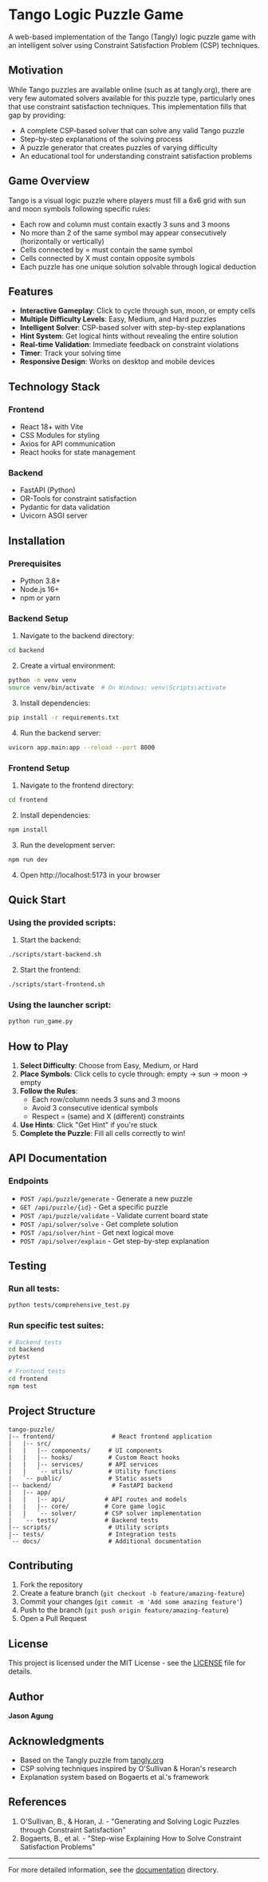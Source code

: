 # Tango Logic Puzzle Game

A web-based implementation of the Tango (Tangly) logic puzzle game with an intelligent solver using Constraint Satisfaction Problem (CSP) techniques.

## Motivation

While Tango puzzles are available online (such as at tangly.org), there are very few automated solvers available for this puzzle type, particularly ones that use constraint satisfaction techniques. This implementation fills that gap by providing:
- A complete CSP-based solver that can solve any valid Tango puzzle
- Step-by-step explanations of the solving process
- A puzzle generator that creates puzzles of varying difficulty
- An educational tool for understanding constraint satisfaction problems

## Game Overview

Tango is a visual logic puzzle where players must fill a 6x6 grid with sun and moon symbols following specific rules:

- Each row and column must contain exactly 3 suns and 3 moons
- No more than 2 of the same symbol may appear consecutively (horizontally or vertically)
- Cells connected by = must contain the same symbol
- Cells connected by X must contain opposite symbols
- Each puzzle has one unique solution solvable through logical deduction

## Features

- **Interactive Gameplay**: Click to cycle through sun, moon, or empty cells
- **Multiple Difficulty Levels**: Easy, Medium, and Hard puzzles
- **Intelligent Solver**: CSP-based solver with step-by-step explanations
- **Hint System**: Get logical hints without revealing the entire solution
- **Real-time Validation**: Immediate feedback on constraint violations
- **Timer**: Track your solving time
- **Responsive Design**: Works on desktop and mobile devices

## Technology Stack

### Frontend
- React 18+ with Vite
- CSS Modules for styling
- Axios for API communication
- React hooks for state management

### Backend
- FastAPI (Python)
- OR-Tools for constraint satisfaction
- Pydantic for data validation
- Uvicorn ASGI server

## Installation

### Prerequisites
- Python 3.8+
- Node.js 16+
- npm or yarn

### Backend Setup

1. Navigate to the backend directory:
```bash
cd backend
```

2. Create a virtual environment:
```bash
python -m venv venv
source venv/bin/activate  # On Windows: venv\Scripts\activate
```

3. Install dependencies:
```bash
pip install -r requirements.txt
```

4. Run the backend server:
```bash
uvicorn app.main:app --reload --port 8000
```

### Frontend Setup

1. Navigate to the frontend directory:
```bash
cd frontend
```

2. Install dependencies:
```bash
npm install
```

3. Run the development server:
```bash
npm run dev
```

4. Open http://localhost:5173 in your browser

## Quick Start

### Using the provided scripts:

1. Start the backend:
```bash
./scripts/start-backend.sh
```

2. Start the frontend:
```bash
./scripts/start-frontend.sh
```

### Using the launcher script:
```bash
python run_game.py
```

## How to Play

1. **Select Difficulty**: Choose from Easy, Medium, or Hard
2. **Place Symbols**: Click cells to cycle through: empty -> sun -> moon -> empty
3. **Follow the Rules**: 
   - Each row/column needs 3 suns and 3 moons
   - Avoid 3 consecutive identical symbols
   - Respect = (same) and X (different) constraints
4. **Use Hints**: Click "Get Hint" if you're stuck
5. **Complete the Puzzle**: Fill all cells correctly to win!

## API Documentation

### Endpoints

- `POST /api/puzzle/generate` - Generate a new puzzle
- `GET /api/puzzle/{id}` - Get a specific puzzle
- `POST /api/puzzle/validate` - Validate current board state
- `POST /api/solver/solve` - Get complete solution
- `POST /api/solver/hint` - Get next logical move
- `POST /api/solver/explain` - Get step-by-step explanation

## Testing

### Run all tests:
```bash
python tests/comprehensive_test.py
```

### Run specific test suites:
```bash
# Backend tests
cd backend
pytest

# Frontend tests
cd frontend
npm test
```

## Project Structure

```
tango-puzzle/
|-- frontend/                # React frontend application
|   |-- src/
|   |   |-- components/     # UI components
|   |   |-- hooks/          # Custom React hooks
|   |   |-- services/       # API services
|   |   `-- utils/          # Utility functions
|   `-- public/             # Static assets
|-- backend/                 # FastAPI backend
|   |-- app/
|   |   |-- api/           # API routes and models
|   |   |-- core/          # Core game logic
|   |   `-- solver/        # CSP solver implementation
|   `-- tests/             # Backend tests
|-- scripts/                # Utility scripts
|-- tests/                  # Integration tests
`-- docs/                   # Additional documentation
```

## Contributing

1. Fork the repository
2. Create a feature branch (`git checkout -b feature/amazing-feature`)
3. Commit your changes (`git commit -m 'Add some amazing feature'`)
4. Push to the branch (`git push origin feature/amazing-feature`)
5. Open a Pull Request

## License

This project is licensed under the MIT License - see the [LICENSE](LICENSE) file for details.

## Author

**Jason Agung**

## Acknowledgments

- Based on the Tangly puzzle from [tangly.org](https://www.tangly.org)
- CSP solving techniques inspired by O'Sullivan & Horan's research
- Explanation system based on Bogaerts et al.'s framework

## References

1. O'Sullivan, B., & Horan, J. - "Generating and Solving Logic Puzzles through Constraint Satisfaction"
2. Bogaerts, B., et al. - "Step-wise Explaining How to Solve Constraint Satisfaction Problems"

---

For more detailed information, see the [documentation](docs/) directory.